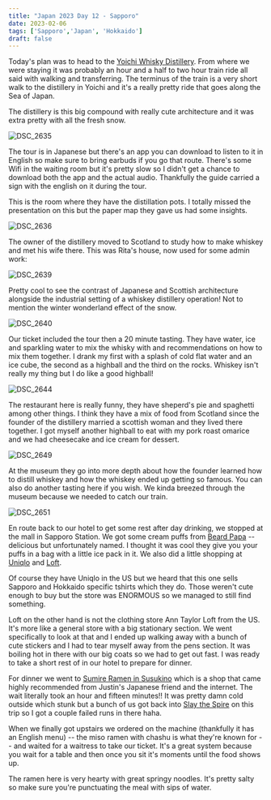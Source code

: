 ```yaml
---
title: "Japan 2023 Day 12 - Sapporo"
date: 2023-02-06
tags: ['Sapporo','Japan', 'Hokkaido']
draft: false
---
```


Today's plan was to head to the [Yoichi Whisky Distillery](https://www.nikka.com/eng/agecheck/permission.html). From where we were staying it was probably an hour and a half to two hour train ride all said with walking and transferring. The terminus of the train is a very short walk to the distillery in Yoichi and it's a really pretty ride that goes along the Sea of Japan.

The distillery is this big compound with really cute architecture and it was extra pretty with all the fresh snow. 

![DSC_2635](/images/DSC_2635.png)

The tour is in Japanese but there's an app you can download to listen to it in English so make sure to bring earbuds if you go that route. There's some Wifi in the waiting room but it's pretty slow so I didn't get a chance to download both the app and the actual audio. Thankfully the guide carried a sign with the english on it during the tour.

This is the room where they have the distillation pots. I totally missed the presentation on this but the paper map they gave us had some insights.

![DSC_2636](/images/DSC_2636.png)

The owner of the distillery moved to Scotland to study how to make whiskey and met his wife there. This was Rita's house, now used for some admin work:

![DSC_2639](/images/DSC_2639.png)

Pretty cool to see the contrast of Japanese and Scottish architecture alongside the industrial setting of a whiskey distillery operation! Not to mention the winter wonderland effect of the snow.

![DSC_2640](/images/DSC_2640.png)

Our ticket included the tour then a 20 minute tasting. They have water, ice and sparkling water to mix the whisky with and recommendations on how to mix them together. I drank my first with a splash of cold flat water and an ice cube, the second as a highball and the third on the rocks. Whiskey isn't really my thing but I do like a good highball!

![DSC_2644](/images/DSC_2644.png)

The restaurant here is really funny, they have sheperd's pie and spaghetti among other things. I think they have a mix of food from Scotland since the founder of the distillery married a scottish woman and they lived there together. I got myself another highball to eat with my pork roast omarice and we had cheesecake and ice cream for dessert.

![DSC_2649](/images/DSC_2649.png)

At the museum they go into more depth about how the founder learned how to distill whiskey and how the whiskey ended up getting so famous. You can also do another tasting here if you wish. We kinda breezed through the museum because we needed to catch our train.

![DSC_2651](/images/DSC_2651.png)

En route back to our hotel to get some rest after day drinking, we stopped at the mall in Sapporo Station. We got some cream puffs from [Beard Papa](https://www.beardpapa.jp/) -- delicious but unfortunately named. I thought it was cool they give you your puffs in a bag with a little ice pack in it. We also did a little shopping at [Uniqlo](https://www.uniqlo.com/) and [Loft](https://www.loft.co.jp/shop_list/detail.php?shop_id=277). 

Of course they have Uniqlo in the US but we heard that this one sells Sapporo and Hokkaido specific tshirts which they do. Those weren't cute enough to buy but the store was ENORMOUS so we managed to still find something. 

Loft on the other hand is not the clothing store Ann Taylor Loft from the US. It's more like a general store with a big stationary section. We went specifically to look at that and I ended up walking away with a bunch of cute stickers and I had to tear myself away from the pens section. It was boiling hot in there with our big coats so we had to get out fast. I was ready to take a short rest of in our hotel to prepare for dinner.

For dinner we went to [Sumire Ramen in Susukino](http://www.sumireya.com/) which is a shop that came highly recommended from Justin's Japanese friend and the internet. The wait literally took an hour and fifteen minutes!! It was pretty damn cold outside which stunk but a bunch of us got back into [Slay the Spire](https://store.steampowered.com/app/646570/Slay_the_Spire/) on this trip so I got a couple failed runs in there haha.

When we finally got upstairs we ordered on the machine (thankfully it has an English menu) -- the miso ramen with chashu is what they're known for -- and waited for a waitress to take our ticket. It's a great system because you wait for a table and then once you sit it's moments until the food shows up. 

The ramen here is very hearty with great springy noodles. It's pretty salty so make sure you're punctuating the meal with sips of water. 